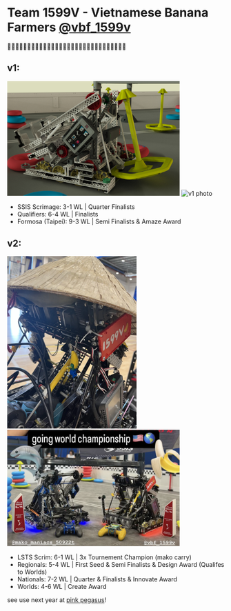 # Team 1599V - Vietnamese Banana Farmers [@vbf_1599v](https://www.instagram.com/vbf_1599v)

🍌🍌🍌🍌🍌🍌🍌🍌🍌🍌🍌🍌🍌🍌🍌🍌🍌🍌🍌🍌🍌🍌🍌🍌🍌🍌🍌🍌🍌🍌

## v1:

<img src="./media/v1/v1.9.jpg" width="400" alt="v1 render">
<img src="./media/v1/robo.JPG" width="300" alt="v1 photo">

- SSIS Scrimage: 3-1 WL | Quarter Finalists  
- Qualifiers: 6-4 WL | Finalists  
- Formosa (Taipei): 9-3 WL | Semi Finalists & Amaze Award  

## v2:

<img src="./media/v2/nonla.webp" width="300" alt="v2 photo">
<img src="./media/v2/wc.png" width="400" alt="v2 photo">

- LSTS Scrim: 6-1 WL | 3x Tournement Champion (mako carry)  
- Regionals: 5-4 WL | First Seed & Semi Finalists & Design Award (Qualifes to Worlds)  
- Nationals: 7-2 WL | Quarter & Finalists & Innovate Award  
- Worlds: 4-6 WL | Create Award

see use next year at [pink pegasus](https://pinkpegasus.org/)!
